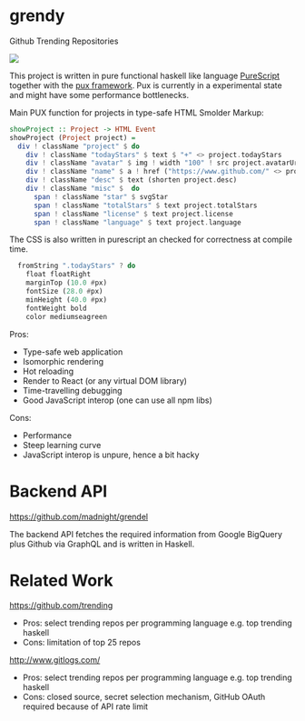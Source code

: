 # grendy
Github Trending Repositories

![](https://i.imgur.com/V7IjvFD.png)

This project is written in pure functional haskell like language [PureScript](http://try.purescript.org/) together with the [pux framework]( https://github.com/alexmingoia/purescript-pux). Pux is currently in a experimental state and might have some performance bottlenecks.

Main PUX function for projects in type-safe HTML Smolder Markup:

```purescript
showProject :: Project -> HTML Event
showProject (Project project) =
  div ! className "project" $ do
    div ! className "todayStars" $ text $ "+" <> project.todayStars
    div ! className "avatar" $ img ! width "100" ! src project.avatarUrl
    div ! className "name" $ a ! href ("https://www.github.com/" <> project.name) $ text project.name
    div ! className "desc" $ text (shorten project.desc)
    div ! className "misc" $  do
      span ! className "star" $ svgStar
      span ! className "totalStars" $ text project.totalStars
      span ! className "license" $ text project.license
      span ! className "language" $ text project.language
```

The CSS is also written in purescript an checked for correctness at compile time.
```purescript
  fromString ".todayStars" ? do
    float floatRight
    marginTop (10.0 #px)
    fontSize (28.0 #px)
    minHeight (40.0 #px)
    fontWeight bold
    color mediumseagreen
```

Pros:
* Type-safe web application
* Isomorphic rendering
* Hot reloading
* Render to React (or any virtual DOM library)
* Time-travelling debugging
* Good JavaScript interop (one can use all npm libs)

Cons:
* Performance
* Steep learning curve
* JavaScript interop is unpure, hence a bit hacky

# Backend API
https://github.com/madnight/grendel

The backend API fetches the required information from Google BigQuery plus Github via GraphQL and is written in Haskell.

# Related Work 

https://github.com/trending
* Pros: select trending repos per programming language e.g. top trending haskell
* Cons: limitation of top 25 repos

http://www.gitlogs.com/
* Pros: select trending repos per programming language e.g. top trending haskell
* Cons: closed source, secret selection mechanism, GitHub OAuth required because of API rate limit
